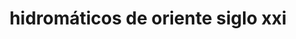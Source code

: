 ---
title: "hidromáticos de oriente siglo xxi"
url: /puerto-la-cruz/hidromaticos-de-oriente-siglo-xxi/
shop: Autoteile
---